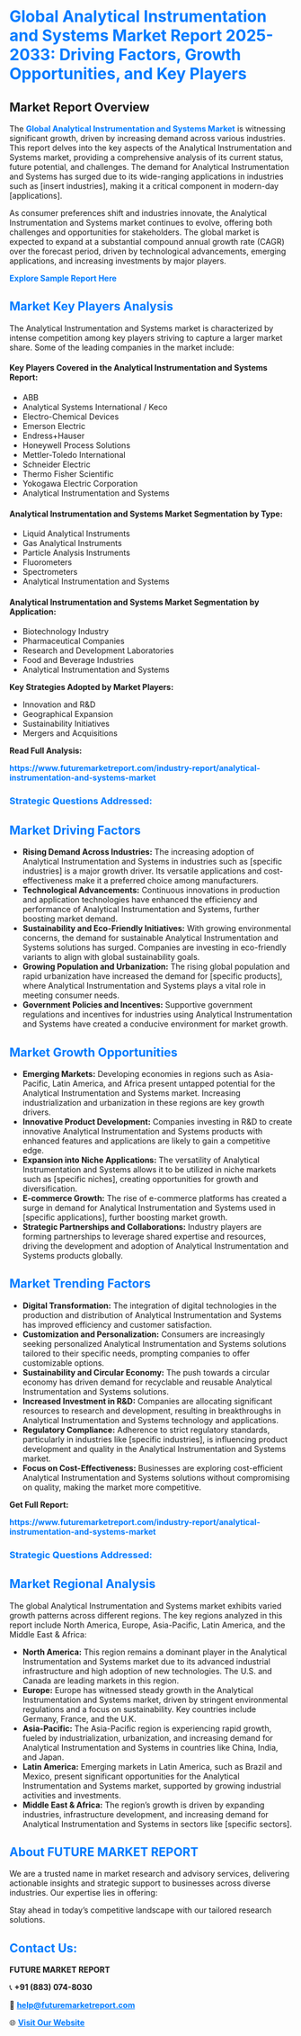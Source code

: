 <h1 style="color: #007BFF;">Global Analytical Instrumentation and Systems Market Report 2025-2033: Driving Factors, Growth Opportunities, and Key Players</h1>

<section id="overview">
<h2>Market Report Overview</h2>
<p>The <a href="https://www.futuremarketreport.com/industry-report/analytical-instrumentation-and-systems-market" style="color: #007BFF; text-decoration: none;"><strong>Global Analytical Instrumentation and Systems Market</strong></a> is witnessing significant growth, driven by increasing demand across various industries. This report delves into the key aspects of the Analytical Instrumentation and Systems market, providing a comprehensive analysis of its current status, future potential, and challenges. The demand for Analytical Instrumentation and Systems has surged due to its wide-ranging applications in industries such as [insert industries], making it a critical component in modern-day [applications].</p>
<p>As consumer preferences shift and industries innovate, the Analytical Instrumentation and Systems market continues to evolve, offering both challenges and opportunities for stakeholders. The global market is expected to expand at a substantial compound annual growth rate (CAGR) over the forecast period, driven by technological advancements, emerging applications, and increasing investments by major players.</p>
</section>

<section id="overview">
<p><a href="https://www.futuremarketreport.com/request-sample/reportId=100435" style="color: #007BFF; text-decoration: none;"><strong>Explore Sample Report Here</strong></a></p>
</section>

<section id="key-players">
<h2 style="color: #007BFF;">Market Key Players Analysis</h2>
<p>The Analytical Instrumentation and Systems market is characterized by intense competition among key players striving to capture a larger market share. Some of the leading companies in the market include:</p>
<h4>Key Players Covered in the Analytical Instrumentation and Systems Report:</h4>
<ul><li>ABB</li><li>Analytical Systems International / Keco</li><li>Electro-Chemical Devices</li><li>Emerson Electric</li><li>Endress+Hauser</li><li>Honeywell Process Solutions</li><li>Mettler-Toledo International</li><li>Schneider Electric</li><li>Thermo Fisher Scientific</li><li>Yokogawa Electric Corporation</li><li>Analytical Instrumentation and Systems</li></ul>
<h4>Analytical Instrumentation and Systems Market Segmentation by Type:</h4>
<ul><li>Liquid Analytical Instruments</li><li>Gas Analytical Instruments</li><li>Particle Analysis Instruments</li><li>Fluorometers</li><li>Spectrometers</li><li>Analytical Instrumentation and Systems</li></ul>

<h4>Analytical Instrumentation and Systems Market Segmentation by Application:</h4>
<ul><li>Biotechnology Industry</li><li>Pharmaceutical Companies</li><li>Research and Development Laboratories</li><li>Food and Beverage Industries</li><li>Analytical Instrumentation and Systems</li></ul>
<p><strong>Key Strategies Adopted by Market Players:</strong></p>
<ul>
<li>Innovation and R&D</li>
<li>Geographical Expansion</li>
<li>Sustainability Initiatives</li>
<li>Mergers and Acquisitions</li>
</ul>
</section>

<section>
<p><strong>Read Full Analysis: </strong></p><a href="https://www.futuremarketreport.com/industry-report/analytical-instrumentation-and-systems-market" style="color: #007BFF; text-decoration: none;"><strong>https://www.futuremarketreport.com/industry-report/analytical-instrumentation-and-systems-market</strong></a>
<h3 style="color: #007BFF;">Strategic Questions Addressed:</h3>
</section>

<section id="driving-factors">
<h2 style="color: #007BFF;">Market Driving Factors</h2>
<ul>
<li><strong>Rising Demand Across Industries:</strong> The increasing adoption of Analytical Instrumentation and Systems in industries such as [specific industries] is a major growth driver. Its versatile applications and cost-effectiveness make it a preferred choice among manufacturers.</li>
<li><strong>Technological Advancements:</strong> Continuous innovations in production and application technologies have enhanced the efficiency and performance of Analytical Instrumentation and Systems, further boosting market demand.</li>
<li><strong>Sustainability and Eco-Friendly Initiatives:</strong> With growing environmental concerns, the demand for sustainable Analytical Instrumentation and Systems solutions has surged. Companies are investing in eco-friendly variants to align with global sustainability goals.</li>
<li><strong>Growing Population and Urbanization:</strong> The rising global population and rapid urbanization have increased the demand for [specific products], where Analytical Instrumentation and Systems plays a vital role in meeting consumer needs.</li>
<li><strong>Government Policies and Incentives:</strong> Supportive government regulations and incentives for industries using Analytical Instrumentation and Systems have created a conducive environment for market growth.</li>
</ul>
</section>

<section id="growth-opportunities">
<h2 style="color: #007BFF;">Market Growth Opportunities</h2>
<ul>
<li><strong>Emerging Markets:</strong> Developing economies in regions such as Asia-Pacific, Latin America, and Africa present untapped potential for the Analytical Instrumentation and Systems market. Increasing industrialization and urbanization in these regions are key growth drivers.</li>
<li><strong>Innovative Product Development:</strong> Companies investing in R&D to create innovative Analytical Instrumentation and Systems products with enhanced features and applications are likely to gain a competitive edge.</li>
<li><strong>Expansion into Niche Applications:</strong> The versatility of Analytical Instrumentation and Systems allows it to be utilized in niche markets such as [specific niches], creating opportunities for growth and diversification.</li>
<li><strong>E-commerce Growth:</strong> The rise of e-commerce platforms has created a surge in demand for Analytical Instrumentation and Systems used in [specific applications], further boosting market growth.</li>
<li><strong>Strategic Partnerships and Collaborations:</strong> Industry players are forming partnerships to leverage shared expertise and resources, driving the development and adoption of Analytical Instrumentation and Systems products globally.</li>
</ul>
</section>

<section id="trending-factors">
<h2 style="color: #007BFF;">Market Trending Factors</h2>
<ul>
<li><strong>Digital Transformation:</strong> The integration of digital technologies in the production and distribution of Analytical Instrumentation and Systems has improved efficiency and customer satisfaction.</li>
<li><strong>Customization and Personalization:</strong> Consumers are increasingly seeking personalized Analytical Instrumentation and Systems solutions tailored to their specific needs, prompting companies to offer customizable options.</li>
<li><strong>Sustainability and Circular Economy:</strong> The push towards a circular economy has driven demand for recyclable and reusable Analytical Instrumentation and Systems solutions.</li>
<li><strong>Increased Investment in R&D:</strong> Companies are allocating significant resources to research and development, resulting in breakthroughs in Analytical Instrumentation and Systems technology and applications.</li>
<li><strong>Regulatory Compliance:</strong> Adherence to strict regulatory standards, particularly in industries like [specific industries], is influencing product development and quality in the Analytical Instrumentation and Systems market.</li>
<li><strong>Focus on Cost-Effectiveness:</strong> Businesses are exploring cost-efficient Analytical Instrumentation and Systems solutions without compromising on quality, making the market more competitive.</li>
</ul>
</section>

<section>
<p><strong>Get Full Report: </strong></p><a href="https://www.futuremarketreport.com/industry-report/analytical-instrumentation-and-systems-market" style="color: #007BFF; text-decoration: none;"><strong>https://www.futuremarketreport.com/industry-report/analytical-instrumentation-and-systems-market</strong></a>
<h3 style="color: #007BFF;">Strategic Questions Addressed:</h3>
</section>


<section id="regional-analysis">
<h2 style="color: #007BFF;">Market Regional Analysis</h2>
<p>The global Analytical Instrumentation and Systems market exhibits varied growth patterns across different regions. The key regions analyzed in this report include North America, Europe, Asia-Pacific, Latin America, and the Middle East & Africa:</p>
<ul>
<li><strong>North America:</strong> This region remains a dominant player in the Analytical Instrumentation and Systems market due to its advanced industrial infrastructure and high adoption of new technologies. The U.S. and Canada are leading markets in this region.</li>
<li><strong>Europe:</strong> Europe has witnessed steady growth in the Analytical Instrumentation and Systems market, driven by stringent environmental regulations and a focus on sustainability. Key countries include Germany, France, and the U.K.</li>
<li><strong>Asia-Pacific:</strong> The Asia-Pacific region is experiencing rapid growth, fueled by industrialization, urbanization, and increasing demand for Analytical Instrumentation and Systems in countries like China, India, and Japan.</li>
<li><strong>Latin America:</strong> Emerging markets in Latin America, such as Brazil and Mexico, present significant opportunities for the Analytical Instrumentation and Systems market, supported by growing industrial activities and investments.</li>
<li><strong>Middle East & Africa:</strong> The region’s growth is driven by expanding industries, infrastructure development, and increasing demand for Analytical Instrumentation and Systems in sectors like [specific sectors].</li>
</ul>
</section>

<footer>
<h2 style="color: #007BFF;">About FUTURE MARKET REPORT</h2>
<p>We are a trusted name in market research and advisory services, delivering actionable insights and strategic support to businesses across diverse industries. Our expertise lies in offering:</p>

<p>Stay ahead in today’s competitive landscape with our tailored research solutions.</p>

<h2 style="color: #007BFF;">Contact Us:</h2>
<p><strong>FUTURE MARKET REPORT</strong></p>
<p>📞 <strong>+91 (883) 074-8030</strong></p>
<p>📧 <strong><a href="mailto:help@futuremarketreport.com" style="color: #007BFF;">help@futuremarketreport.com</a></strong></p>
<p>🌐 <strong><a href="https://www.futuremarketreport.com/" style="color: #007BFF;">Visit Our Website</a></strong></p>
</footer>